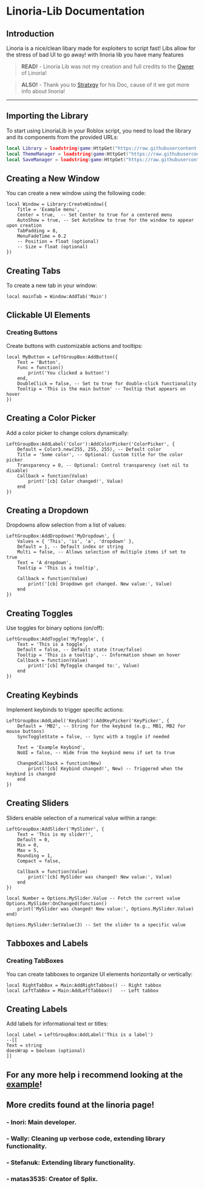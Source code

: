 # Linoria-Lib Documentation

## Introduction
Linoria is a nice/clean libary made for exploiters to script fast! Libs allow for the stress of bad UI to go away! with linoria lib you have many features

> **READ!** - Linoria Lib was not my creation and full credits to the [Owner](https://github.com/violin-suzutsuki) of Linoria!
 
> **ALSO!** - Thank you to [Stratxgy](https://github.com/Stratxgy/Linora-Lib) for his Doc, cause of it we got more info about linoria!

---

## Importing the Library
To start using LinoriaLib in your Roblox script, you need to load the library and its components from the provided URLs:

```lua
local Library = loadstring(game:HttpGet("https://raw.githubusercontent.com/VaxKs/gfe/main/CustomLinoria"))()
local ThemeManager = loadstring(game:HttpGet("https://raw.githubusercontent.com/DetainedMonkey2891/ThemeManager/refs/heads/main/Maina"))()
local SaveManager = loadstring(game:HttpGet("https://raw.githubusercontent.com/violin-suzutsuki/LinoriaLib/refs/heads/main/addons/SaveManager.lua"))()
```
## Creating a New Window
You can create a new window using the following code:
```
local Window = Library:CreateWindow({
    Title = 'Example menu',
    Center = true,  -- Set Center to true for a centered menu
    AutoShow = true, -- Set AutoShow to true for the window to appear upon creation
    TabPadding = 8,
    MenuFadeTime = 0.2
    -- Position = float (optional)
    -- Size = float (optional)
})
```
## Creating Tabs
To create a new tab in your window:

```
local mainTab = Window:AddTab('Main')
```
## Clickable UI Elements
### Creating Buttons
Create buttons with customizable actions and tooltips:

```
local MyButton = LeftGroupBox:AddButton({
    Text = 'Button',
    Func = function()
        print('You clicked a button!')
    end,
    DoubleClick = false, -- Set to true for double-click functionality
    Tooltip = 'This is the main button' -- Tooltip that appears on hover
})
```
## Creating a Color Picker
Add a color picker to change colors dynamically:
```
LeftGroupBox:AddLabel('Color'):AddColorPicker('ColorPicker', {
    Default = Color3.new(255, 255, 255), -- Default color
    Title = 'Some color', -- Optional: Custom title for the color picker
    Transparency = 0, -- Optional: Control transparency (set nil to disable)
    Callback = function(Value)
        print('[cb] Color changed!', Value)
    end
})
```
## Creating a Dropdown
Dropdowns allow selection from a list of values:

```
LeftGroupBox:AddDropdown('MyDropdown', {
    Values = { 'This', 'is', 'a', 'dropdown' },
    Default = 1, -- Default index or string
    Multi = false, -- Allows selection of multiple items if set to true
    Text = 'A dropdown',
    Tooltip = 'This is a tooltip',

    Callback = function(Value)
        print('[cb] Dropdown got changed. New value:', Value)
    end
})
```
## Creating Toggles
Use toggles for binary options (on/off):

```
LeftGroupBox:AddToggle('MyToggle', {
    Text = 'This is a toggle',
    Default = false, -- Default state (true/false)
    Tooltip = 'This is a tooltip', -- Information shown on hover
    Callback = function(Value)
        print('[cb] MyToggle changed to:', Value)
    end
})
```
## Creating Keybinds
Implement keybinds to trigger specific actions:
```
LeftGroupBox:AddLabel('Keybind'):AddKeyPicker('KeyPicker', {
    Default = 'MB2', -- String for the keybind (e.g., MB1, MB2 for mouse buttons)
    SyncToggleState = false, -- Sync with a toggle if needed

    Text = 'Example Keybind',
    NoUI = false, -- Hide from the keybind menu if set to true

    ChangedCallback = function(New)
        print('[cb] Keybind changed!', New) -- Triggered when the keybind is changed
    end
})
```
## Creating Sliders
Sliders enable selection of a numerical value within a range:
```
LeftGroupBox:AddSlider('MySlider', {
    Text = 'This is my slider!',
    Default = 0,
    Min = 0,
    Max = 5,
    Rounding = 1,
    Compact = false,

    Callback = function(Value)
        print('[cb] MySlider was changed! New value:', Value)
    end
})

local Number = Options.MySlider.Value -- Fetch the current value
Options.MySlider:OnChanged(function()
    print('MySlider was changed! New value:', Options.MySlider.Value)
end)

Options.MySlider:SetValue(3) -- Set the slider to a specific value
```
## Tabboxes and Labels
### Creating TabBoxes
You can create tabboxes to organize UI elements horizontally or vertically:
```
local RightTabBox = Main:AddRightTabbox() -- Right tabbox
local LeftTabBox = Main:AddLeftTabbox()   -- Left tabbox
```
## Creating Labels
Add labels for informational text or titles:

```
local Label = LeftGroupBox:AddLabel('This is a label')
--[[
Text = string
doesWrap = boolean (optional)
]]
```
## For any more help i recommend looking at the [example](https://github.com/XENFLIX3R/LinoraLibDoc/blob/main/example.lua)!
## More credits found at the linoria page!
### - Inori: Main developer.
### - Wally: Cleaning up verbose code, extending library functionality.
### - Stefanuk: Extending library functionality.
### - matas3535: Creator of Splix.

